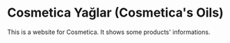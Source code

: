 # Cosmetica Yağlar (Cosmetica's Oils)
This is a website for Cosmetica. It shows some products' informations.
